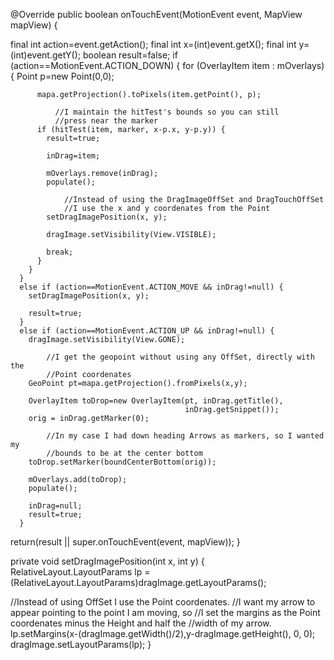 @Override
public boolean onTouchEvent(MotionEvent event, MapView mapView) {

final int action=event.getAction();
final int x=(int)event.getX();
final int y=(int)event.getY();
boolean result=false;
      if (action==MotionEvent.ACTION_DOWN) {
        for (OverlayItem item : mOverlays) {
          Point p=new Point(0,0);

          mapa.getProjection().toPixels(item.getPoint(), p);

              //I maintain the hitTest's bounds so you can still
              //press near the marker
          if (hitTest(item, marker, x-p.x, y-p.y)) {
            result=true;

            inDrag=item;

            mOverlays.remove(inDrag);
            populate();

                //Instead of using the DragImageOffSet and DragTouchOffSet
                //I use the x and y coordenates from the Point
            setDragImagePosition(x, y);

            dragImage.setVisibility(View.VISIBLE);

            break;
          }
        }
      }
      else if (action==MotionEvent.ACTION_MOVE && inDrag!=null) {
        setDragImagePosition(x, y);

        result=true;
      }
      else if (action==MotionEvent.ACTION_UP && inDrag!=null) {
        dragImage.setVisibility(View.GONE);

            //I get the geopoint without using any OffSet, directly with the 
            //Point coordenates
        GeoPoint pt=mapa.getProjection().fromPixels(x,y);

        OverlayItem toDrop=new OverlayItem(pt, inDrag.getTitle(),
                                           inDrag.getSnippet());
        orig = inDrag.getMarker(0);

            //In my case I had down heading Arrows as markers, so I wanted my 
            //bounds to be at the center bottom
        toDrop.setMarker(boundCenterBottom(orig));

        mOverlays.add(toDrop);
        populate();

        inDrag=null;
        result=true;
      }


   return(result || super.onTouchEvent(event, mapView));
}

private void setDragImagePosition(int x, int y) {
  RelativeLayout.LayoutParams lp = (RelativeLayout.LayoutParams)dragImage.getLayoutParams();

  //Instead of using OffSet I use the Point coordenates.
  //I want my arrow to appear pointing to the point I am moving, so 
  //I set the margins as the Point coordenates minus the Height and half the
  //width of my arrow.
  lp.setMargins(x-(dragImage.getWidth()/2),y-dragImage.getHeight(), 0, 0);
  dragImage.setLayoutParams(lp);
}